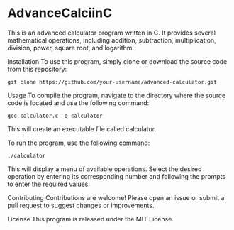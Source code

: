 # AdvanceCalciinC

This is an advanced calculator program written in C. It provides several mathematical operations, including addition, subtraction, multiplication, division, power, square root, and logarithm.

Installation
To use this program, simply clone or download the source code from this repository:


 ```
git clone https://github.com/your-username/advanced-calculator.git
```
Usage
To compile the program, navigate to the directory where the source code is located and use the following command:

```
gcc calculator.c -o calculator
```
This will create an executable file called calculator.

To run the program, use the following command:

```
./calculator
```
This will display a menu of available operations. Select the desired operation by entering its corresponding number and following the prompts to enter the required values.

Contributing
Contributions are welcome! Please open an issue or submit a pull request to suggest changes or improvements.

License
This program is released under the MIT License.
